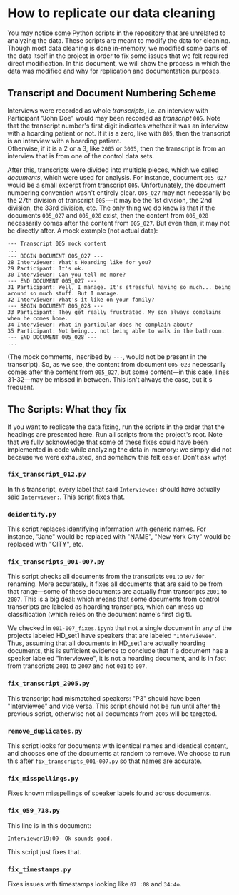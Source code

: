 # How to replicate our data cleaning

You may notice some Python scripts in the repository that are unrelated to analyzing the data. 
These scripts are meant to modify the data for cleaning.
Though most data cleaning is done in-memory, we modified some parts of the data itself in the project in order to fix some issues that we felt required direct modification.
In this document, we will show the process in which the data was modified and why for replication and documentation purposes.

## Transcript and Document Numbering Scheme

Interviews were recorded as whole *transcripts*, i.e. an interview with Participant "John Doe" would may been recorded as *transcript* `005`.
Note that the transcript number's first digit indicates whether it was an interview with a hoarding patient or not.
If it is a zero, like with `005`, then the transcript is an interview with a hoarding patient.  
Otherwise, if it is a 2 or a 3, like `2005` or `3005`, then the transcript is from an interview that is from one of the control data sets.

After this, transcripts were divided into multiple pieces, which we called *documents*, which were used for analysis.
For instance, document `005_027` would be a small excerpt from transcript `005`.
Unfortunately, the document numbering convention wasn't entirely clear. 
`005_027` may not necessarily be the 27th division of transcript `005`---it may be the 1st division, the 2nd division, the 33rd division, etc. 
The only thing we do know is that if the documents `005_027` and `005_028` exist, then the content from `005_028` necessarily comes after the content from `005_027`. But even then, it may not be directly after. A mock example (not actual data):
```
--- Transcript 005 mock content
...
--- BEGIN DOCUMENT 005_027 ---
28 Interviewer: What's Hoarding like for you?
29 Participant: It's ok.
30 Interviewer: Can you tell me more?
--- END DOCUMENT 005_027 ---
31 Participant: Well, I manage. It's stressful having so much... being around so much stuff. But I manage.
32 Interviewer: What's it like on your family?
--- BEGIN DOCUMENT 005_028 ---
33 Participant: They get really frustrated. My son always complains when he comes home.
34 Interviewer: What in particular does he complain about?
35 Participant: Not being... not being able to walk in the bathroom.
--- END DOCUMENT 005_028 ---
...
```
(The mock comments, inscribed by `---`, would not be present in the transcript).
So, as we see, the content from document `005_028` necessarily comes after the content from `005_027`, but some content—in this case, lines 31-32—may be missed in between. This isn't always the case, but it's frequent.

## The Scripts: What they fix

If you want to replicate the data fixing, run the scripts in the order that the headings are presented here.
Run all scripts from the project's root.
Note that we fully acknowledge that some of these fixes could have been implemented in code while analyzing the data in-memory:
we simply did not because we were exhausted, and somehow this felt easier.
Don't ask why!

### `fix_transcript_012.py`

In this transcript, every label that said `Interviewee:` should have actually said `Interviewer:`. 
This script fixes that.

### `deidentify.py`

This script replaces identifying information with generic names. For instance, "Jane" would be replaced with "NAME", "New York City" would be replaced with "CITY", etc.

### `fix_transcripts_001-007.py`

This script checks all documents from the transcripts `001` to `007` for renaming. 
More accurately, it fixes all documents that are said to be from that range—some of these documents are actually from transcripts `2001` to `2007`.
This is a big deal: which means that some documents from control transcripts are labeled as hoarding transcripts, which can mess up classification (which relies on the document name's first digit).

We checked in `001-007_fixes.ipynb` that not a single document in any of the projects labeled HD_set1 have speakers that are labeled `"Interviewee"`. 
Thus, assuming that all documents in HD_set1 are actually hoarding documents, this is sufficient evidence to conclude that if a document has a speaker labeled "Interviewee", it is not a hoarding document, and is in fact from transcripts `2001` to `2007` and not `001` to `007`.

### `fix_transcript_2005.py`

This transcript had mismatched speakers: "P3" should have been "Interviewee" and vice versa.
This script should not be run until after the previous script, otherwise not all documents from `2005` will be targeted.

### `remove_duplicates.py`

This script looks for documents with identical names and identical content, and chooses one of the documents at random to remove.
We choose to run this after `fix_transcripts_001-007.py` so that names are accurate.

### `fix_misspellings.py`

Fixes known misspellings of speaker labels found across documents. 

### `fix_059_718.py`

This line is in this document:

```
Interviewer19:09- Ok sounds good.
```

This script just fixes that.

### `fix_timestamps.py`

Fixes issues with timestamps looking like `07 :08` and `34:4o`.
